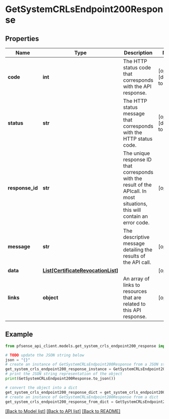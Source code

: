 # GetSystemCRLsEndpoint200Response


## Properties

Name | Type | Description | Notes
------------ | ------------- | ------------- | -------------
**code** | **int** | The HTTP status code that corresponds with the API response. | [optional] [default to 200]
**status** | **str** | The HTTP status message that corresponds with the HTTP status code. | [optional] [default to 'ok']
**response_id** | **str** | The unique response ID that corresponds with the result of the APIcall. In most situations, this will contain an error code. | [optional] 
**message** | **str** | The descriptive message detailing the results of the API call. | [optional] 
**data** | [**List[CertificateRevocationList]**](CertificateRevocationList.md) |  | [optional] 
**links** | **object** | An array of links to resources that are related to this API response. | [optional] 

## Example

```python
from pfsense_api_client.models.get_system_crls_endpoint200_response import GetSystemCRLsEndpoint200Response

# TODO update the JSON string below
json = "{}"
# create an instance of GetSystemCRLsEndpoint200Response from a JSON string
get_system_crls_endpoint200_response_instance = GetSystemCRLsEndpoint200Response.from_json(json)
# print the JSON string representation of the object
print(GetSystemCRLsEndpoint200Response.to_json())

# convert the object into a dict
get_system_crls_endpoint200_response_dict = get_system_crls_endpoint200_response_instance.to_dict()
# create an instance of GetSystemCRLsEndpoint200Response from a dict
get_system_crls_endpoint200_response_from_dict = GetSystemCRLsEndpoint200Response.from_dict(get_system_crls_endpoint200_response_dict)
```
[[Back to Model list]](../README.md#documentation-for-models) [[Back to API list]](../README.md#documentation-for-api-endpoints) [[Back to README]](../README.md)


